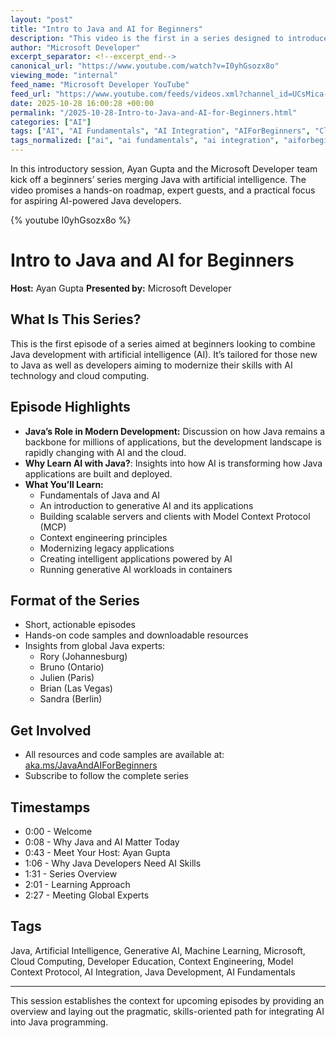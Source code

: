 ```yaml
---
layout: "post"
title: "Intro to Java and AI for Beginners"
description: "This video is the first in a series designed to introduce beginners to Java programming and artificial intelligence, with a modern focus on integrating AI into Java development using Microsoft’s technologies. Hosted by Ayan Gupta, the episode outlines a hands-on, practical approach, covering topics from Java and AI fundamentals to generative AI, context engineering, and deploying intelligent apps in the cloud."
author: "Microsoft Developer"
excerpt_separator: <!--excerpt_end-->
canonical_url: "https://www.youtube.com/watch?v=I0yhGsozx8o"
viewing_mode: "internal"
feed_name: "Microsoft Developer YouTube"
feed_url: "https://www.youtube.com/feeds/videos.xml?channel_id=UCsMica-v34Irf9KVTh6xx-g"
date: 2025-10-28 16:00:28 +00:00
permalink: "/2025-10-28-Intro-to-Java-and-AI-for-Beginners.html"
categories: ["AI"]
tags: ["AI", "AI Fundamentals", "AI Integration", "AIForBeginners", "Cloud Computing", "CloudDevelopment", "Context Engineering", "Developer Education", "DeveloperEducation", "Generative AI", "GenerativeAI", "Java", "Java Development", "JavaProgramming", "JavaTutorial", "Machine Learning", "MachineLearning", "MCP", "Microsoft", "Software Development", "Videos"]
tags_normalized: ["ai", "ai fundamentals", "ai integration", "aiforbeginners", "cloud computing", "clouddevelopment", "context engineering", "developer education", "developereducation", "generative ai", "generativeai", "java", "java development", "javaprogramming", "javatutorial", "machine learning", "machinelearning", "mcp", "microsoft", "software development", "videos"]
---
```


In this introductory session, Ayan Gupta and the Microsoft Developer team kick off a beginners’ series merging Java with artificial intelligence. The video promises a hands-on roadmap, expert guests, and a practical focus for aspiring AI-powered Java developers.<!--excerpt_end-->

{% youtube I0yhGsozx8o %}

# Intro to Java and AI for Beginners

**Host:** Ayan Gupta
**Presented by:** Microsoft Developer

## What Is This Series?

This is the first episode of a series aimed at beginners looking to combine Java development with artificial intelligence (AI). It’s tailored for those new to Java as well as developers aiming to modernize their skills with AI technology and cloud computing.

## Episode Highlights

- **Java’s Role in Modern Development:** Discussion on how Java remains a backbone for millions of applications, but the development landscape is rapidly changing with AI and the cloud.
- **Why Learn AI with Java?**: Insights into how AI is transforming how Java applications are built and deployed.
- **What You’ll Learn:**
  - Fundamentals of Java and AI
  - An introduction to generative AI and its applications
  - Building scalable servers and clients with Model Context Protocol (MCP)
  - Context engineering principles
  - Modernizing legacy applications
  - Creating intelligent applications powered by AI
  - Running generative AI workloads in containers

## Format of the Series

- Short, actionable episodes
- Hands-on code samples and downloadable resources
- Insights from global Java experts:
  - Rory (Johannesburg)
  - Bruno (Ontario)
  - Julien (Paris)
  - Brian (Las Vegas)
  - Sandra (Berlin)

## Get Involved

- All resources and code samples are available at: [aka.ms/JavaAndAIForBeginners](https://aka.ms/JavaAndAIForBeginners)
- Subscribe to follow the complete series

## Timestamps

- 0:00 - Welcome
- 0:08 - Why Java and AI Matter Today
- 0:43 - Meet Your Host: Ayan Gupta
- 1:06 - Why Java Developers Need AI Skills
- 1:31 - Series Overview
- 2:01 - Learning Approach
- 2:27 - Meeting Global Experts

## Tags

Java, Artificial Intelligence, Generative AI, Machine Learning, Microsoft, Cloud Computing, Developer Education, Context Engineering, Model Context Protocol, AI Integration, Java Development, AI Fundamentals

---

This session establishes the context for upcoming episodes by providing an overview and laying out the pragmatic, skills-oriented path for integrating AI into Java programming.
